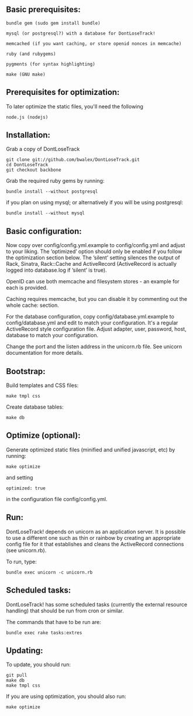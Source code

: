 Basic prerequisites:
-----------------------
    bundle gem (sudo gem install bundle)

    mysql (or postgresql?) with a database for DontLoseTrack!

    memcached (if you want caching, or store openid nonces in memcache)

    ruby (and rubygems)

    pygments (for syntax highlighting)

    make (GNU make)


Prerequisites for optimization:
------------------------

To later optimize the static files, you'll need the following

    node.js (nodejs)



Installation:
----------------------
Grab a copy of DontLoseTrack

    git clone git://github.com/bwalex/DontLoseTrack.git
    cd DontLoseTrack
    git checkout backbone


Grab the required ruby gems by running:

    bundle install --without postgresql

if you plan on using mysql; or alternatively if you will be using postgresql:

    bundle install --without mysql



Basic configuration:
-----------------------

Now copy over config/config.yml.example to config/config.yml and adjust to your liking.
The ’optimized’ option should only be enabled if you follow the optimization section
below. The ’silent’ setting silences the output of Rack, Sinatra, Rack::Cache and ActiveRecord
(ActiveRecord is actually logged into database.log if ’silent’ is true).

OpenID can use both memcache and filesystem stores - an example for each is provided.

Caching requires memcache, but you can disable it by commenting out the whole cache:
section.


For the database configuration, copy config/database.yml.example to config/database.yml
and edit to match your configuration. It's a regular ActiveRecord style
configuration file. Adjust adapter, user, password, host, database to match
your configuration.


Change the port and the listen address in the unicorn.rb file. See unicorn documentation
for more details.



Bootstrap:
-------------------

Build templates and CSS files:

    make tmpl css


Create database tables:

    make db



Optimize (optional):
---------------------

Generate optimized static files (minified and unified javascript, etc) by running:

    make optimize

and setting

    optimized: true

in the configuration file config/config.yml.




Run:
------------------

DontLoseTrack! depends on unicorn as an application server. It is possible to use a
different one such as thin or rainbow by creating an appropriate config file for it
that establishes and cleans the ActiveRecord connections (see unicorn.rb).

To run, type:

    bundle exec unicorn -c unicorn.rb



Scheduled tasks:
---------------

DontLoseTrack! has some scheduled tasks (currently the external resource
handling) that should be run from cron or similar.

The commands that have to be run are:

    bundle exec rake tasks:extres




Updating:
---------------

To update, you should run:

    git pull
    make db
    make tmpl css


If you are using optimization, you should also run:

    make optimize
